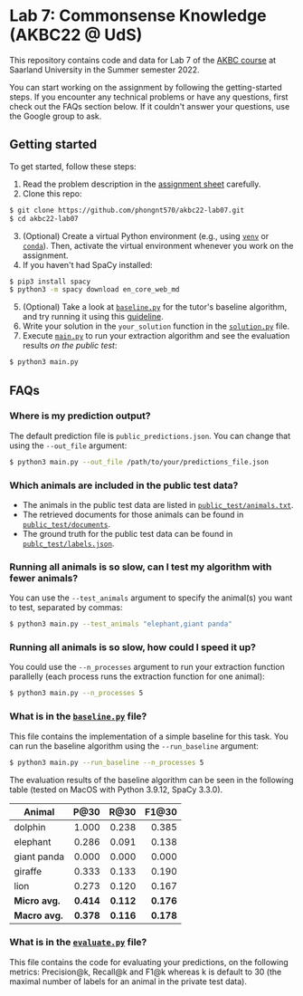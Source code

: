 # Lab 7: Commonsense Knowledge (AKBC22 @ UdS)

This repository contains code and data for Lab 7 of the 
[AKBC course](https://www.mpi-inf.mpg.de/departments/databases-and-information-systems/teaching/ss2022/akbc) 
at
Saarland University in the Summer semester 2022.

You can start working on the assignment by following the getting-started steps.
If you encounter any technical problems or have any questions, first check out
the FAQs section below. If it couldn't answer your questions, use the Google
group to ask.

## Getting started

To get started, follow these steps:

1. Read the problem description in the
[assignment sheet](https://www.mpi-inf.mpg.de/fileadmin/inf/d5/teaching/ss22_akbc/lab07.pdf)
carefully.
2. Clone this repo:
```bash
$ git clone https://github.com/phongnt570/akbc22-lab07.git
$ cd akbc22-lab07
```
3. (Optional) Create a virtual Python environment (e.g., using 
[``venv``](https://docs.python.org/3/library/venv.html) or 
[``conda``](https://www.anaconda.com/)).
Then, activate the virtual environment whenever you work on the assignment.
4. If you haven't had SpaCy installed:
```bash
$ pip3 install spacy
$ python3 -m spacy download en_core_web_md
```
5. (Optional) Take a look at [``baseline.py``](baseline.py) for the tutor's
baseline algorithm, and try running it using this 
[guideline](#what-is-in-the-baselinepy-file).
6. Write your solution in the ``your_solution`` function in the 
[``solution.py``](solution.py) file.
7. Execute [``main.py``](main.py) to run your extraction algorithm and see the
evaluation results _on the public test_:
```bash
$ python3 main.py
```

## FAQs

### Where is my prediction output?

The default prediction file is ``public_predictions.json``. You can change that
using the ``--out_file`` argument:
```bash
$ python3 main.py --out_file /path/to/your/predictions_file.json
```

### Which animals are included in the public test data?

- The animals in the public test data are listed in
[``public_test/animals.txt``](public_test/animals.txt). 
- The retrieved documents for those animals can be found in
[``public_test/documents``](public_test/documents).
- The ground truth for the public test data can be found in
[``publc_test/labels.json``](publc_test/labels.json).

### Running all animals is so slow, can I test my algorithm with fewer animals?

You can use the ``--test_animals`` argument to specify the animal(s) you want to
test, separated by commas:
```bash
$ python3 main.py --test_animals "elephant,giant panda"
```

### Running all animals is so slow, how could I speed it up?

You could use the ``--n_processes`` argument to run your extraction function
parallelly (each process runs the extraction function for one animal):
```bash
$ python3 main.py --n_processes 5
```

### What is in the [``baseline.py``](baseline.py) file?

This file contains the implementation of a simple baseline for this task.
You can run the baseline algorithm using the ``--run_baseline`` argument:
```bash
$ python3 main.py --run_baseline --n_processes 5
```

The evaluation results of the baseline algorithm can be seen in the following
table (tested on MacOS with Python 3.9.12, SpaCy 3.3.0).

| Animal        | P@30   | R@30   | F1@30  |
|---------------|-------:|-------:|-------:|
| dolphin       | 1.000  | 0.238  | 0.385  |
| elephant      | 0.286  | 0.091  | 0.138  |
| giant panda   | 0.000  | 0.000  | 0.000  |
| giraffe        | 0.333  | 0.133  | 0.190  |
| lion          | 0.273  | 0.120  | 0.167  |
| **Micro avg.**| **0.414**  | **0.112**  | **0.176**  |
| **Macro avg.**| **0.378**  | **0.116**  | **0.178**  |

### What is in the [``evaluate.py``](evaluate.py) file?

This file contains the code for evaluating your predictions, on the following
metrics: Precision@k, Recall@k and F1@k whereas k is default to 30 (the maximal
number of labels for an animal in the private test data).